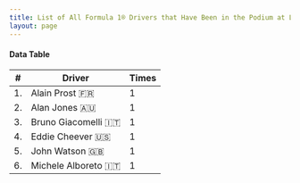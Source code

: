 ```yaml
---
title: List of All Formula 1® Drivers that Have Been in the Podium at Las Vegas Street Circuit
layout: page
---
```


<canvas id="chart" width="400" height="180"></canvas>
<script>
var data = {
    "datasets": [
        {
            "backgroundColor": "#f3a935",
            "borderColor": "#f68639",
            "borderWidth": 1,
            "data": [
                1.0,
                1.0,
                1.0,
                1.0,
                1.0,
                1.0
            ],
            "label": "Times"
        }
    ],
    "labels": [
        "Alain Prost 🇫🇷",
        "Alan Jones 🇦🇺",
        "Bruno Giacomelli 🇮🇹",
        "Eddie Cheever 🇺🇸",
        "John Watson 🇬🇧",
        "Michele Alboreto 🇮🇹"
    ]
};
var options = {
  legend: {
    display: false
  },
  scales: {
    xAxes: [{
      ticks: {
        beginAtZero: true,
        maxRotation: 180,
        display: window.innerWidth > 800
      }
    }],
    yAxes: [{
      ticks: {
        beginAtZero: true
      }
    }]
  },
  onResize: function(chart, size) {
    chart.options.scales.xAxes[0].ticks.display = size.width > 800;
  }
};
new Chart("chart", {
    data: data,
    type: 'bar',
    options: options
});
</script>



#### Data Table

| # | Driver | Times |
|--|--|--|
| 1. | Alain Prost 🇫🇷 | 1 |
| 2. | Alan Jones 🇦🇺 | 1 |
| 3. | Bruno Giacomelli 🇮🇹 | 1 |
| 4. | Eddie Cheever 🇺🇸 | 1 |
| 5. | John Watson 🇬🇧 | 1 |
| 6. | Michele Alboreto 🇮🇹 | 1 |
